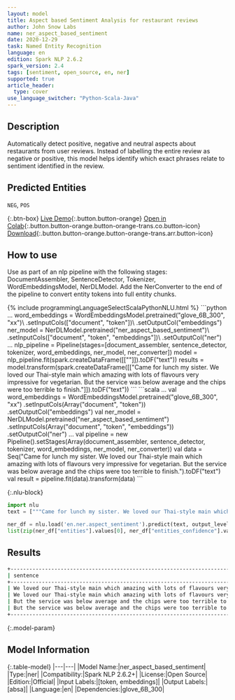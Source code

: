 ```yaml
---
layout: model
title: Aspect based Sentiment Analysis for restaurant reviews
author: John Snow Labs
name: ner_aspect_based_sentiment
date: 2020-12-29
task: Named Entity Recognition
language: en
edition: Spark NLP 2.6.2
spark_version: 2.4
tags: [sentiment, open_source, en, ner]
supported: true
article_header:
  type: cover
use_language_switcher: "Python-Scala-Java"
---
```


## Description

Automatically detect positive, negative and neutral aspects about restaurants from user reviews. Instead of labelling the entire review as negative or positive, this model helps identify which exact phrases relate to sentiment identified in the review.

## Predicted Entities

`NEG`, `POS`

{:.btn-box}
[Live Demo](https://demo.johnsnowlabs.com/public/ASPECT_BASED_SENTIMENT_RESTAURANT/){:.button.button-orange}
[Open in Colab](https://colab.research.google.com/github/JohnSnowLabs/spark-nlp-workshop/blob/master/tutorials/streamlit_notebooks/ABSA_Inference.ipynb){:.button.button-orange.button-orange-trans.co.button-icon}
[Download](https://s3.amazonaws.com/auxdata.johnsnowlabs.com/public/models/ner_aspect_based_sentiment_en_2.6.2_2.4_1609249232812.zip){:.button.button-orange.button-orange-trans.arr.button-icon}

## How to use

Use as part of an nlp pipeline with the following stages: DocumentAssembler, SentenceDetector, Tokenizer, WordEmbeddingsModel, NerDLModel. Add the NerConverter to the end of the pipeline to convert entity tokens into full entity chunks.

<div class="tabs-box" markdown="1">
{% include programmingLanguageSelectScalaPythonNLU.html %}
```python
...
word_embeddings = WordEmbeddingsModel.pretrained("glove_6B_300", "xx")\
    .setInputCols(["document", "token"])\
    .setOutputCol("embeddings")
ner_model = NerDLModel.pretrained("ner_aspect_based_sentiment")\
    .setInputCols(["document", "token", "embeddings"])\
    .setOutputCol("ner")
...
nlp_pipeline = Pipeline(stages=[document_assembler, sentence_detector, tokenizer, word_embeddings, ner_model, ner_converter])
model = nlp_pipeline.fit(spark.createDataFrame([[""]]).toDF("text"))
results = model.transform(spark.createDataFrame([["Came for lunch my sister. We loved our Thai-style main which amazing with lots of flavours very impressive for vegetarian. But the service was below average and the chips were too terrible to finish."]]).toDF("text"))
```
```scala
...
val word_embeddings = WordEmbeddingsModel.pretrained("glove_6B_300", "xx")
    .setInputCols(Array("document", "token"))
    .setOutputCol("embeddings")
val ner_model = NerDLModel.pretrained("ner_aspect_based_sentiment")
    .setInputCols(Array("document", "token", "embeddings"))
    .setOutputCol("ner")
...
val pipeline = new Pipeline().setStages(Array(document_assembler, sentence_detector, tokenizer, word_embeddings, ner_model, ner_converter))
val data = Seq("Came for lunch my sister. We loved our Thai-style main which amazing with lots of flavours very impressive for vegetarian. But the service was below average and the chips were too terrible to finish.").toDF("text")
val result = pipeline.fit(data).transform(data)
```

{:.nlu-block}
```python
import nlu
text = ["""Came for lunch my sister. We loved our Thai-style main which amazing with lots of flavours very impressive for vegetarian. But the service was below average and the chips were too terrible to finish."""]

ner_df = nlu.load('en.ner.aspect_sentiment').predict(text, output_level='token')
list(zip(ner_df["entities"].values[0], ner_df["entities_confidence"].values[0])
```

</div>

## Results

```bash
+----------------------------------------------------------------------------------------------------+-------------------+-----------+
| sentence                                                                                           | aspect            | sentiment |
+----------------------------------------------------------------------------------------------------+-------------------+-----------+
| We loved our Thai-style main which amazing with lots of flavours very impressive for vegetarian.   | Thai-style main   | positive  |
| We loved our Thai-style main which amazing with lots of flavours very impressive for vegetarian.   | lots of flavours  | positive  |
| But the service was below average and the chips were too terrible to finish.                       | service           | negative  |
| But the service was below average and the chips were too terrible to finish.                       | chips             | negative  |
+----------------------------------------------------------------------------------------------------+-------------------+-----------+

```

{:.model-param}
## Model Information

{:.table-model}
|---|---|
|Model Name:|ner_aspect_based_sentiment|
|Type:|ner|
|Compatibility:|Spark NLP 2.6.2+|
|License:|Open Source|
|Edition:|Official|
|Input Labels:|[token, embeddings]|
|Output Labels:|[absa]|
|Language:|en|
|Dependencies:|glove_6B_300|